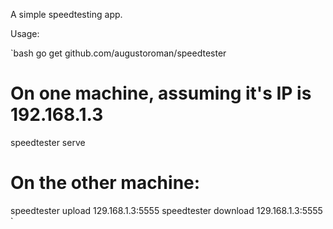 A simple speedtesting app.

Usage:

`bash
   go get github.com/augustoroman/speedtester
   # On one machine, assuming it's IP is 192.168.1.3
   speedtester serve
   # On the other machine:
   speedtester upload 129.168.1.3:5555
   speedtester download 129.168.1.3:5555
`
